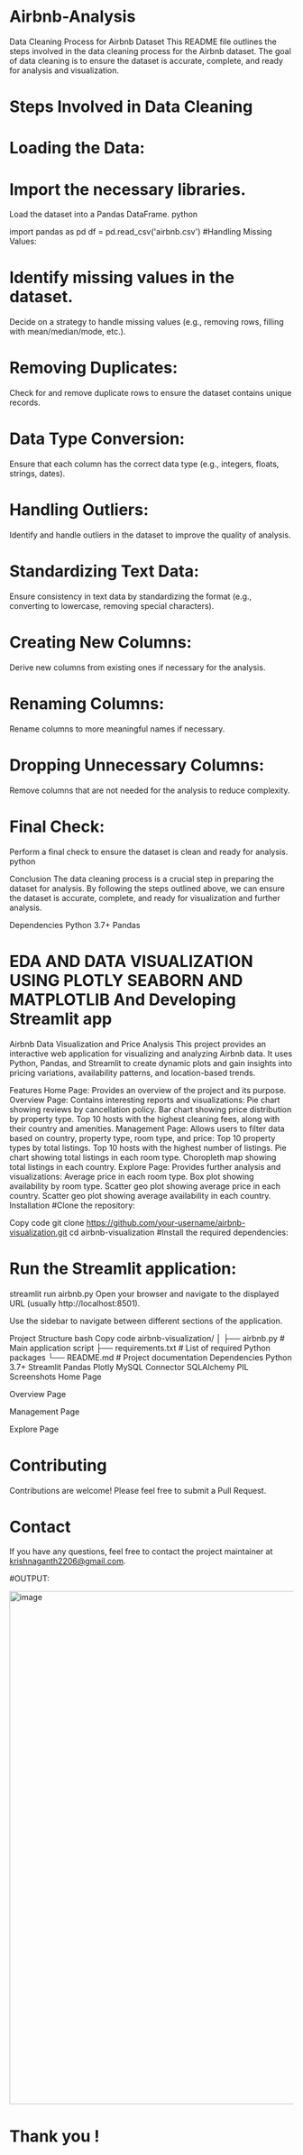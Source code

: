 # Airbnb-Analysis

Data Cleaning Process for Airbnb Dataset
This README file outlines the steps involved in the data cleaning process for the Airbnb dataset. The goal of data cleaning is to ensure the dataset is accurate, complete, and ready for analysis and visualization.

# Steps Involved in Data Cleaning
# Loading the Data:

# Import the necessary libraries.
Load the dataset into a Pandas DataFrame.
python

import pandas as pd
df = pd.read_csv('airbnb.csv')
#Handling Missing Values:

# Identify missing values in the dataset.
Decide on a strategy to handle missing values (e.g., removing rows, filling with mean/median/mode, etc.).

# Removing Duplicates:

Check for and remove duplicate rows to ensure the dataset contains unique records.

# Data Type Conversion:

Ensure that each column has the correct data type (e.g., integers, floats, strings, dates).

# Handling Outliers:

Identify and handle outliers in the dataset to improve the quality of analysis.

# Standardizing Text Data:

Ensure consistency in text data by standardizing the format (e.g., converting to lowercase, removing special characters).

# Creating New Columns:

Derive new columns from existing ones if necessary for the analysis.

# Renaming Columns:

Rename columns to more meaningful names if necessary.

# Dropping Unnecessary Columns:

Remove columns that are not needed for the analysis to reduce complexity.

# Final Check:

Perform a final check to ensure the dataset is clean and ready for analysis.
python

Conclusion
The data cleaning process is a crucial step in preparing the dataset for analysis. By following the steps outlined above, we can ensure the dataset is accurate, complete, and ready for visualization and further analysis.

Dependencies
Python 3.7+
Pandas


# EDA AND DATA VISUALIZATION USING PLOTLY SEABORN AND MATPLOTLIB And Developing Streamlit app


Airbnb Data Visualization and Price Analysis
This project provides an interactive web application for visualizing and analyzing Airbnb data. It uses Python, Pandas, and Streamlit to create dynamic plots and gain insights into pricing variations, availability patterns, and location-based trends.

Features
Home Page: Provides an overview of the project and its purpose.
Overview Page: Contains interesting reports and visualizations:
Pie chart showing reviews by cancellation policy.
Bar chart showing price distribution by property type.
Top 10 hosts with the highest cleaning fees, along with their country and amenities.
Management Page: Allows users to filter data based on country, property type, room type, and price:
Top 10 property types by total listings.
Top 10 hosts with the highest number of listings.
Pie chart showing total listings in each room type.
Choropleth map showing total listings in each country.
Explore Page: Provides further analysis and visualizations:
Average price in each room type.
Box plot showing availability by room type.
Scatter geo plot showing average price in each country.
Scatter geo plot showing average availability in each country.
Installation
#Clone the repository:

Copy code
git clone https://github.com/your-username/airbnb-visualization.git
cd airbnb-visualization
#Install the required dependencies:

# Run the Streamlit application:


streamlit run airbnb.py
Open your browser and navigate to the displayed URL (usually http://localhost:8501).

Use the sidebar to navigate between different sections of the application.

Project Structure
bash
Copy code
airbnb-visualization/
│
├── airbnb.py                   # Main application script
├── requirements.txt            # List of required Python packages
└── README.md                   # Project documentation
Dependencies
Python 3.7+
Streamlit
Pandas
Plotly
MySQL Connector
SQLAlchemy
PIL
Screenshots
Home Page

Overview Page

Management Page

Explore Page

# Contributing
Contributions are welcome! Please feel free to submit a Pull Request.

# Contact
If you have any questions, feel free to contact the project maintainer at krishnaganth2206@gmail.com.

#OUTPUT:

<img width="910" alt="image" src="https://github.com/Krishnaganth22/Airbnb-Analysis/assets/161042495/e6bce911-3bad-4c03-ba1a-89175a0c5a7f">


# Thank you !

